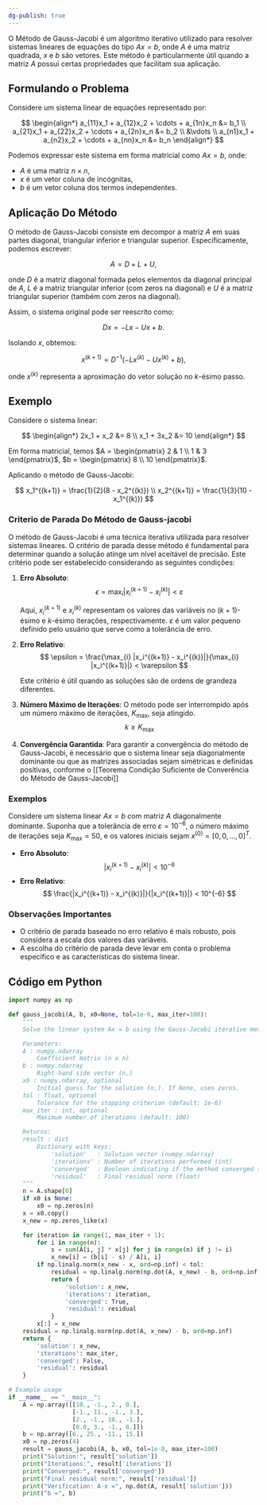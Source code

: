 ```yaml
---
dg-publish: true
---
```


O Método de Gauss-Jacobi é um algoritmo iterativo utilizado para resolver sistemas lineares de equações do tipo $Ax = b$, onde $A$ é uma matriz quadrada, $x$ e $b$ são vetores. Este método é particularmente útil quando a matriz $A$ possui certas propriedades que facilitam sua aplicação.

## Formulando o Problema

Considere um sistema linear de equações representado por:

$$
\begin{align*}
a_{11}x_1 + a_{12}x_2 + \cdots + a_{1n}x_n &= b_1 \\
a_{21}x_1 + a_{22}x_2 + \cdots + a_{2n}x_n &= b_2 \\
&\vdots \\
a_{n1}x_1 + a_{n2}x_2 + \cdots + a_{nn}x_n &= b_n
\end{align*}
$$

Podemos expressar este sistema em forma matricial como $Ax = b$, onde:

- $A$ é uma matriz $n \times n$,
- $x$ é um vetor coluna de incógnitas,
- $b$ é um vetor coluna dos termos independentes.

## Aplicação Do Método

O método de Gauss-Jacobi consiste em decompor a matriz $A$ em suas partes diagonal, triangular inferior e triangular superior. Especificamente, podemos escrever:

$$
A = D + L + U,
$$

onde $D$ é a matriz diagonal formada pelos elementos da diagonal principal de $A$, $L$ é a matriz triangular inferior (com zeros na diagonal) e $U$ é a matriz triangular superior (também com zeros na diagonal).

Assim, o sistema original pode ser reescrito como:

$$
Dx = -Lx - Ux + b.
$$

Isolando $x$, obtemos:

$$
x^{(k+1)} = D^{-1}(-Lx^{(k)} - Ux^{(k)} + b),
$$

onde $x^{(k)}$ representa a aproximação do vetor solução no $k$-ésimo passo.

## Exemplo

Considere o sistema linear:

$$
\begin{align*}
2x_1 + x_2 &= 8 \\
x_1 + 3x_2 &= 10
\end{align*}
$$

Em forma matricial, temos $A = \begin{pmatrix} 2 & 1 \\ 1 & 3 \end{pmatrix}$, $b = \begin{pmatrix} 8 \\ 10 \end{pmatrix}$.

Aplicando o método de Gauss-Jacobi:

$$
x_1^{(k+1)} = \frac{1}{2}(8 - x_2^{(k)}) \\
x_2^{(k+1)} = \frac{1}{3}(10 - x_1^{(k)})
$$

### Criterio de Parada Do Método de Gauss-jacobi

O método de Gauss-Jacobi é uma técnica iterativa utilizada para resolver sistemas lineares. O critério de parada desse método é fundamental para determinar quando a solução atinge um nível aceitável de precisão. Este critério pode ser estabelecido considerando as seguintes condições:

1. **Erro Absoluto**:
$$
\epsilon = \max_{i} |x_i^{(k+1)} - x_i^{(k)}| < \varepsilon
$$

   Aqui, $x_i^{(k+1)}$ e $x_i^{(k)}$ representam os valores das variáveis no $(k+1)$-ésimo e $k$-ésimo iterações, respectivamente. $\varepsilon$ é um valor pequeno definido pelo usuário que serve como a tolerância de erro.

2. **Erro Relativo**:
$$
\epsilon = \frac{\max_{i} |x_i^{(k+1)} - x_i^{(k)}|}{\max_{i} |x_i^{(k+1)}|} < \varepsilon
$$

   Este critério é útil quando as soluções são de ordens de grandeza diferentes.

3. **Número Máximo de Iterações**:
   O método pode ser interrompido após um número máximo de iterações, $K_{\text{max}}$, seja atingido.
$$
k \geq K_{\text{max}}
$$
4. **Convergência Garantida**:
   Para garantir a convergência do método de Gauss-Jacobi, é necessário que o sistema linear seja diagonalmente dominante ou que as matrizes associadas sejam simétricas e definidas positivas, conforme o [[Teorema Condição Suficiente de Converência do Método de Gauss-Jacobi]]

### Exemplos

Considere um sistema linear $Ax = b$ com matriz $A$ diagonalmente dominante. Suponha que a tolerância de erro $\varepsilon = 10^{-6}$, o número máximo de iterações seja $K_{\text{max}} = 50$, e os valores iniciais sejam $x^{(0)} = [0, 0, \ldots, 0]^T$.

- **Erro Absoluto**:
$$
|x_i^{(k+1)} - x_i^{(k)}| < 10^{-6}
$$
- **Erro Relativo**:
$$
\frac{|x_i^{(k+1)} - x_i^{(k)}|}{|x_i^{(k+1)}|} < 10^{-6}
$$

### Observações Importantes

- O critério de parada baseado no erro relativo é mais robusto, pois considera a escala dos valores das variáveis.
- A escolha do critério de parada deve levar em conta o problema específico e as características do sistema linear.

## Código em Python

```python
import numpy as np

def gauss_jacobi(A, b, x0=None, tol=1e-6, max_iter=100):
    """
    Solve the linear system Ax = b using the Gauss-Jacobi iterative method.

    Parameters:
    A : numpy.ndarray
        Coefficient matrix (n x n)
    b : numpy.ndarray
        Right-hand side vector (n,)
    x0 : numpy.ndarray, optional
        Initial guess for the solution (n,). If None, uses zeros.
    tol : float, optional
        Tolerance for the stopping criterion (default: 1e-6)
    max_iter : int, optional
        Maximum number of iterations (default: 100)

    Returns:
    result : dict
        Dictionary with keys:
            'solution'   : Solution vector (numpy.ndarray)
            'iterations' : Number of iterations performed (int)
            'converged'  : Boolean indicating if the method converged (bool)
            'residual'   : Final residual norm (float)
    """
    n = A.shape[0]
    if x0 is None:
        x0 = np.zeros(n)
    x = x0.copy()
    x_new = np.zeros_like(x)

    for iteration in range(1, max_iter + 1):
        for i in range(n):
            s = sum(A[i, j] * x[j] for j in range(n) if j != i)
            x_new[i] = (b[i] - s) / A[i, i]
        if np.linalg.norm(x_new - x, ord=np.inf) < tol:
            residual = np.linalg.norm(np.dot(A, x_new) - b, ord=np.inf)
            return {
                'solution': x_new,
                'iterations': iteration,
                'converged': True,
                'residual': residual
            }
        x[:] = x_new
    residual = np.linalg.norm(np.dot(A, x_new) - b, ord=np.inf)
    return {
        'solution': x_new,
        'iterations': max_iter,
        'converged': False,
        'residual': residual
    }

# Example usage
if __name__ == "__main__":
    A = np.array([[10., -1., 2., 0.],
                  [-1., 11., -1., 3.],
                  [2., -1., 10., -1.],
                  [0.0, 3., -1., 8.]])
    b = np.array([6., 25., -11., 15.])
    x0 = np.zeros(4)
    result = gauss_jacobi(A, b, x0, tol=1e-8, max_iter=100)
    print("Solution:", result['solution'])
    print("Iterations:", result['iterations'])
    print("Converged:", result['converged'])
    print("Final residual norm:", result['residual'])
    print("Verification: A·x =", np.dot(A, result['solution']))
    print("b =", b)
```
